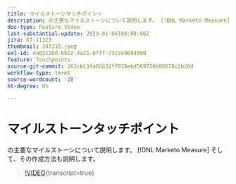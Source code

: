 ```yaml
---
title: マイルストーンタッチポイント
description: の主要なマイルストーンについて説明します。 [!DNL Marketo Measure] そして、その作成方法も説明します。
doc-type: Feature Video
last-substantial-update: 2023-01-06T00:00:00Z
jira: KT-11323
thumbnail: 347215.jpeg
exl-id: da03138d-bb22-4a21-bfff-73c7e9094000
feature: Touchpoints
source-git-commit: 262cb13fa02b32f7918ebd569720b80078c2b28d
workflow-type: tm+mt
source-wordcount: '28'
ht-degree: 0%

---
```


# マイルストーンタッチポイント

の主要なマイルストーンについて説明します。 [!DNL Marketo Measure] そして、その作成方法も説明します。

>[!VIDEO](https://video.tv.adobe.com/v/347215/?learn=on){transcript=true}
